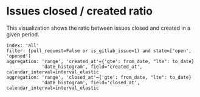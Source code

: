 # Issues closed / created ratio

This visualization shows the ratio between issues closed and created in a given period.

```
index: 'all'
filter: (pull_request=False or is_gitlab_issue=1) and state=['open', 'opened']
aggregation: 'range', 'created_at'={'gte': from_date, "lte": to_date}
             'date_histogram', field='created_at', calendar_interval=interval_elastic
aggregation: 'range', 'closed_at'={'gte': from_date, "lte": to_date}
             'date_histogram', field='closed_at', calendar_interval=interval_elastic
```
